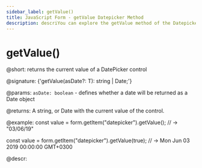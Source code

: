 ```yaml
---
sidebar_label: getValue()
title: JavaScript Form - getValue Datepicker Method 
description: descriYou can explore the getValue method of the Datepicker control of Form in the documentation of the DHTMLX JavaScript UI library. Browse developer guides and API reference, try out code examples and live demos, and download a free 30-day evaluation version of DHTMLX Suite 7.ption
---
```


# getValue()

@short: returns the current value of a DatePicker control

@signature: {'getValue<T extends boolean = false>(asDate?: T): string | Date;'}

@params:
`asDate: boolean` - defines whether a date will be returned as a Date object

@returns:
A string, or Date with the current value of the control.

@example:
const value = form.getItem("datepicker").getValue();
// -> "03/06/19"

const value = form.getItem("datepicker").getValue(true);
// -> Mon Jun 03 2019 00:00:00 GMT+0300

@descr:
